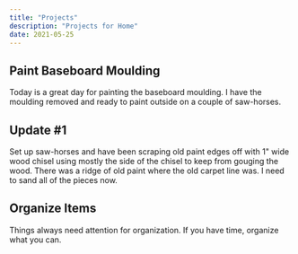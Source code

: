 ```yaml
---
title: "Projects"
description: "Projects for Home"
date: 2021-05-25
---
```


## Paint Baseboard Moulding

Today is a great day for painting the baseboard moulding. I have the moulding removed and ready to paint outside on a couple of saw-horses.

## Update #1

Set up saw-horses and have been scraping old paint edges off with 1" wide wood chisel using mostly the side of the chisel to keep from gouging the wood. There was a ridge of old paint where the old carpet line was. I need to sand all of the pieces now.  

## Organize Items

Things always need attention for organization. If you have time, organize what you can.
